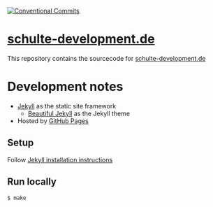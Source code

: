 [![Conventional Commits](https://img.shields.io/badge/Conventional%20Commits-1.0.0-pink.svg)](https://conventionalcommits.org)

# [schulte-development.de](https://schulte-development.de/)

This repository contains the sourcecode for [schulte-development.de](https://schulte-development.de)

# Development notes

- [Jekyll](https://jekyllrb.com) as the static site framework
    - [Beautiful Jekyll](https://beautifuljekyll.com) as the Jekyll theme
- Hosted by [GitHub Pages](https://pages.github.com/)

## Setup

Follow [Jekyll installation instructions](https://jekyllrb.com/docs/#instructions)

## Run locally

```
$ make
```
